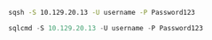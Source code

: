 ```bash
sqsh -S 10.129.20.13 -U username -P Password123
```

```powershell
sqlcmd -S 10.129.20.13 -U username -P Password123
```